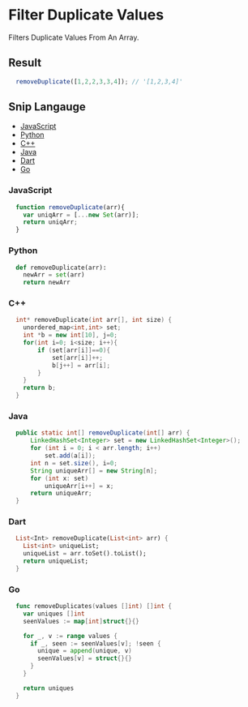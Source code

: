 # Filter Duplicate Values
Filters Duplicate Values From An Array.

## Result
```js
  removeDuplicate([1,2,2,3,3,4]); // '[1,2,3,4]'
```

## Snip Langauge
* [JavaScript](#javascript)
* [Python](#python)
* [C++](#c)
* [Java](#java)
* [Dart](#dart)
* [Go](#go)

### JavaScript
```js
  function removeDuplicate(arr){
    var uniqArr = [...new Set(arr)];
    return uniqArr;
  }
```
### Python
```python
  def removeDuplicate(arr):
    newArr = set(arr)
    return newArr
```
### C++
```cpp
  int* removeDuplicate(int arr[], int size) {
    unordered_map<int,int> set;
    int *b = new int[10], j=0;
    for(int i=0; i<size; i++){
        if (set[arr[i]]==0){
            set[arr[i]]++;
            b[j++] = arr[i];
        }
    }
    return b;
  }
```
### Java
```java
  public static int[] removeDuplicate(int[] arr) {
      LinkedHashSet<Integer> set = new LinkedHashSet<Integer>();
      for (int i = 0; i < arr.length; i++)
          set.add(a[i]);
      int n = set.size(), i=0; 
      String uniqueArr[] = new String[n]; 
      for (int x: set)
          uniqueArr[i++] = x; 
      return uniqueArr;
  }
```

### Dart
```dart
  List<Int> removeDuplicate(List<int> arr) {
    List<int> uniqueList; 
    uniqueList = arr.toSet().toList();
    return uniqueList;
  }
```

### Go
```go
  func removeDuplicates(values []int) []int {
    var uniques []int
    seenValues := map[int]struct{}{}

    for _, v := range values {
      if _, seen := seenValues[v]; !seen {
        unique = append(unique, v)
        seenValues[v] = struct{}{}
      }
    }

    return uniques
  }
```
